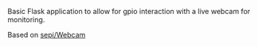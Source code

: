 Basic Flask application to allow for gpio interaction with a live webcam for monitoring. 

Based on [sepi/Webcam](https://github.com/allphasepi/Webcam)
